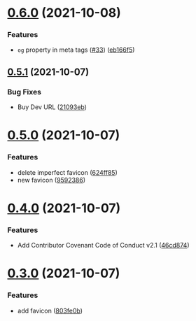 # [0.6.0](https://github.com/web3community/devprotocol.xyz/compare/v0.5.1...v0.6.0) (2021-10-08)


### Features

* `og` property in meta tags ([#33](https://github.com/web3community/devprotocol.xyz/issues/33)) ([eb166f5](https://github.com/web3community/devprotocol.xyz/commit/eb166f5944fed2eb0338ed0f9468024daa1db89d))



## [0.5.1](https://github.com/web3community/devprotocol.xyz/compare/v0.5.0...v0.5.1) (2021-10-07)


### Bug Fixes

* Buy Dev URL ([21093eb](https://github.com/web3community/devprotocol.xyz/commit/21093eb764c0f49cadb4d620702f3e2a6b8c0b7a))



# [0.5.0](https://github.com/web3community/devprotocol.xyz/compare/v0.4.0...v0.5.0) (2021-10-07)


### Features

* delete imperfect favicon ([624ff85](https://github.com/web3community/devprotocol.xyz/commit/624ff859b221240a9f6990abd40ae19922ffe973))
* new favicon ([9592386](https://github.com/web3community/devprotocol.xyz/commit/959238670460bf206ebe89d9080722b49095ba27))



# [0.4.0](https://github.com/web3community/devprotocol.xyz/compare/v0.3.0...v0.4.0) (2021-10-07)


### Features

* Add Contributor Covenant Code of Conduct v2.1 ([46cd874](https://github.com/web3community/devprotocol.xyz/commit/46cd8741a271279239c07d4eb18e58a5285af666))



# [0.3.0](https://github.com/web3community/devprotocol.xyz/compare/v0.2.0...v0.3.0) (2021-10-07)


### Features

* add favicon ([803fe0b](https://github.com/web3community/devprotocol.xyz/commit/803fe0b6a372d3afc322bbd2b3e52889ebd422bd))



